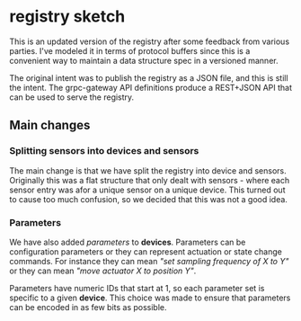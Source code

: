 # registry sketch

This is an updated version of the registry after some feedback from various parties. I've modeled it in terms of protocol buffers since this is a convenient way to maintain a data structure spec in a versioned manner.

The original intent was to publish the registry as a JSON file, and this is still the intent.  The grpc-gateway API definitions produce a REST+JSON API that can be used to serve the registry.

## Main changes

### Splitting sensors into devices and sensors

The main change is that we have split the registry into device and sensors.  Originally this was a flat structure that only dealt with sensors - where each sensor entry was afor a unique sensor on a unique device. This turned out to cause too much confusion, so we decided that this was not a good idea.

### Parameters

We have also added *parameters* to **devices**.  Parameters can be configuration parameters or they can represent actuation or state change commands.  For instance they can mean *"set sampling frequency of X to Y"* or they can mean *"move actuator X to position Y"*.

Parameters have numeric IDs that start at 1, so each parameter set is specific to a given **device**.  This choice was made to ensure that parameters can be encoded in as few bits as possible.
